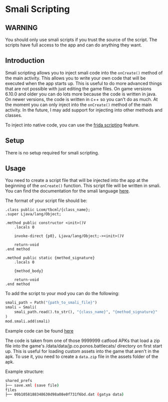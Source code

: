 # Smali Scripting

## WARNING

You should only use smali scripts if you trust the source of the script. The scripts have full access to the app and can do anything they want.

## Introduction

Smali scripting allows you to inject smali code into the `onCreate()` method of the main activity. This allows you to write your own code that will be executed when the app starts up. This is useful to do more advanced things that are not possible with just editing the game files. On game versions 6.10.0 and older you can do lots more because the code is written in java. On newer versions, the code is written in c++ so you can't do as much. At the moment you can only inject into the `onCreate()` method of the main activity. In the future, I may add support for injecting into other methods and classes.

To inject into native code, you can use the [frida scripting](frida_scripting.md) feature.

## Setup

There is no setup required for smali scripting.

## Usage

You need to create a script file that will be injected into the app at the beginning of the `onCreate()` function. This script file will be written in smali. You can find the documentation for the smali language [here](https://source.android.com/docs/core/runtime/dalvik-bytecode).

The format of your script file should be:

```smali
.class public Lcom/tbcml/{class_name};
.super Ljava/lang/Object;

.method public constructor <init>()V
    .locals 0

    invoke-direct {p0}, Ljava/lang/Object;-><init>()V

    return-void
.end method

.method public static {method_signature}
    .locals 0

    {method_body}

    return-void
.end method
```

To add the script to your mod you can do the following:

```python
smali_path = Path("{path_to_smali_file}")
smali = Smali(
    smali_path.read().to_str(), "{class_name}", "{method_signature}"
)
mod.smali.add(smali)
```

Example code can be found [here](https://github.com/fieryhenry/tbcml/blob/master/src/tbcml/files/assets/DataLoad.smali)

The code is taken from one of those 9999999 catfood APKs that load a zip file into the game's /data/data/jp.co.ponos.battlecats/ directory on first start up. This is useful for loading custom assets into the game that aren't in the apk. To use it, you need to create a `data.zip` file in the assets folder of the apk.

Example structure:

```bash
shared_prefs
├── save.xml (save file)
files
├── 09b1058188348630d98a08e0f731f6bd.dat (gatya data)

```
